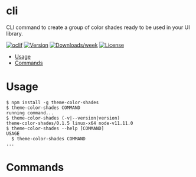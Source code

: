 cli
===

CLI command to create a group of color shades ready to be used in your UI library.

[![oclif](https://img.shields.io/badge/cli-oclif-brightgreen.svg)](https://oclif.io)
[![Version](https://img.shields.io/npm/v/cli.svg)](https://npmjs.org/package/cli)
[![Downloads/week](https://img.shields.io/npm/dw/cli.svg)](https://npmjs.org/package/cli)
[![License](https://img.shields.io/npm/l/cli.svg)](https://github.com/luizcieslak/https://github.com/luizcieslak/theme-color-shades/blob/master/package.json)

<!-- toc -->
* [Usage](#usage)
* [Commands](#commands)
<!-- tocstop -->
# Usage
<!-- usage -->
```sh-session
$ npm install -g theme-color-shades
$ theme-color-shades COMMAND
running command...
$ theme-color-shades (-v|--version|version)
theme-color-shades/0.1.5 linux-x64 node-v11.11.0
$ theme-color-shades --help [COMMAND]
USAGE
  $ theme-color-shades COMMAND
...
```
<!-- usagestop -->
# Commands
<!-- commands -->

<!-- commandsstop -->
